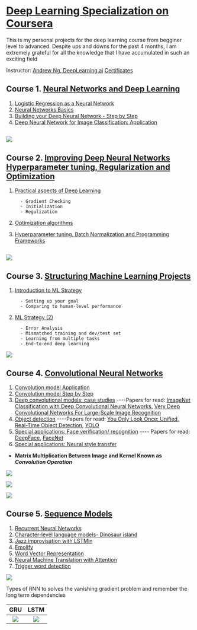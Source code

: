 # [Deep Learning Specialization on Coursera](https://www.coursera.org/specializations/deep-learning)

This is my personal projects for the deep learning course from begginer level to advanced. Despite ups and downs for the past 4 months, I am extremely grateful for all the knowledge that I have accumulated in such an exciting field


Instructor: [Andrew Ng, DeepLearning.ai](https://www.linkedin.com/in/andrewyng)
 [Certificates](https://github.com/Lukastuong123/DeepLearing-Projects-/blob/master/Coursera-DeepLearning%20Specialization/Specialization%20Certificate.png)



 ## Course 1. [Neural Networks and Deep Learning](https://www.coursera.org/learn/neural-networks-deep-learning?specialization=deep-learning)
1. [Logistic Regression as a Neural Network](https://github.com/Lukastuong123/DeepLearing-Projects-/blob/master/Coursera-DeepLearning%20Specialization/Course%201.%20Neural%20Networks%20and%20Deep%20Learning/Logistic_Regression_with_a_Neural_Network_mindset_v6a.ipynb)
2. [Neural Networks Basics](https://github.com/Lukastuong123/DeepLearing-Projects-/blob/master/Coursera-DeepLearning%20Specialization/Course%201.%20Neural%20Networks%20and%20Deep%20Learning/Planar_data_classification_with_onehidden_layer_v6c.ipynb)
3. [Building your Deep Neural Network - Step by Step](https://github.com/Lukastuong123/DeepLearing-Projects-/blob/master/Coursera-DeepLearning%20Specialization/Course%201.%20Neural%20Networks%20and%20Deep%20Learning/Building_your_Deep_Neural_Network_Step_by_Step_v8a.ipynb)
4. [Deep Neural Network for Image Classification: Application](https://github.com/Lukastuong123/DeepLearing-Projects-/blob/master/Coursera-DeepLearning%20Specialization/Course%201.%20Neural%20Networks%20and%20Deep%20Learning/Deep%2BNeural%2BNetwork%2B-%2BApplication%2Bv8.ipynb)
 ## ![](https://systweak1.vo.llnwd.net/content/wp/systweakblogsnew/uploads_new/2018/03/hidden-layers-in-network.gif)



## Course 2. [Improving Deep Neural Networks Hyperparameter tuning, Regularization and Optimization](https://www.coursera.org/learn/deep-neural-network?specialization=deep-learning)
1. [Practical aspects of Deep Learning](https://github.com/Lukastuong123/DeepLearing-Projects-/tree/master/Coursera-DeepLearning%20Specialization/Course%202.%20Improving%20Deep%20Neural%20Networks%20Hyperparameter%20tuning%2C%20Regularization%20and%20Optimization)

         - Gradient Checking
         - Initialization      
         - Regulization     
2. [Optimization algorithms](https://github.com/Lukastuong123/DeepLearing-Projects-/blob/master/Coursera-DeepLearning%20Specialization/Course%202.%20Improving%20Deep%20Neural%20Networks%20Hyperparameter%20tuning%2C%20Regularization%20and%20Optimization/Optimization_methods_v1b.ipynb)
3. [Hyperparameter tuning, Batch Normalization and Programming Frameworks](https://github.com/Lukastuong123/DeepLearing-Projects-/blob/master/Coursera-DeepLearning%20Specialization/Course%202.%20Improving%20Deep%20Neural%20Networks%20Hyperparameter%20tuning%2C%20Regularization%20and%20Optimization/TensorFlow_Tutorial_v3b.ipynb)
## ![](https://i.pinimg.com/originals/63/62/8f/63628f546ad55fd31091e23c623cb9f5.gif)


## Course 3. [Structuring Machine Learning Projects](https://www.coursera.org/learn/machine-learning-projects?specialization=deep-learning)
1. [Introduction to ML Strategy](https://github.com/Lukastuong123/DeepLearing-Projects-/blob/master/Coursera-DeepLearning%20Specialization/Course%203.%20Structuring%20Machine%20Learning%20Projects/Week%201%20Quiz%20-%20Bird%20recognition%20in%20the%20city%20of%20Peacetopia%20(case%20study).md)

         - Setting up your goal
         - Comparing to human-level performance
2. [ML Strategy (2)](https://github.com/Lukastuong123/DeepLearing-Projects-/blob/master/Coursera-DeepLearning%20Specialization/Course%203.%20Structuring%20Machine%20Learning%20Projects/Week%202%20Quiz%20-%20Autonomous%20driving%20(case%20study).md)

         - Error Analysis
         - Mismatched training and dev/test set
         - Learning from multiple tasks
         - End-to-end deep learning
  ![](https://i.pinimg.com/originals/9b/fa/97/9bfa978a4cf40fe2cdf8c710deb9b6f9.png)


 ## Course 4. [Convolutional Neural Networks](https://www.coursera.org/learn/convolutional-neural-networks?specialization=deep-learning)
 

 1. [Convolution model Application ](https://github.com/Lukastuong123/DeepLearing-Projects-/blob/master/Coursera-DeepLearning%20Specialization/Course%204.%20Convolutional%20Neural%20Networks/Convolution_model_Application_v1a.ipynb)
 2. [Convolution model Step by Step](https://github.com/Lukastuong123/DeepLearing-Projects-/blob/master/Coursera-DeepLearning%20Specialization/Course%204.%20Convolutional%20Neural%20Networks/Convolution_model_Step_by_Step_v2a.ipynb)
 3. [Deep convolutional models: case studies](https://github.com/Lukastuong123/DeepLearing-Projects-/blob/master/Coursera-DeepLearning%20Specialization/Course%204.%20Convolutional%20Neural%20Networks/Residual_Networks_v2a.ipynb) ----Papers for read:  [ImageNet Classification with Deep Convolutional Neural Networks](https://papers.nips.cc/paper/4824-imagenet-classification-with-deep-convolutional-neural-networks.pdf), [Very Deep Convolutional Networks For Large-Scale Image Recognition](https://arxiv.org/pdf/1409.1556.pdf)
 4. [Object detection](https://github.com/Lukastuong123/DeepLearing-Projects-/blob/master/Coursera-DeepLearning%20Specialization/Course%204.%20Convolutional%20Neural%20Networks/Autonomous_driving_application_Car_detection_v3a.ipynb) ----Papers for read: [You Only Look Once:
Unified, Real-Time Object Detection](https://arxiv.org/pdf/1506.02640.pdf), [YOLO](https://arxiv.org/pdf/1612.08242.pdf)
 5. [Special applications: Face verification/ recognition](https://github.com/Lukastuong123/DeepLearing-Projects-/blob/master/Coursera-DeepLearning%20Specialization/Course%204.%20Convolutional%20Neural%20Networks/Face_Verification%2B%2B%2BRecognition_v3a.ipynb) ---- Papers for read: [DeepFace](https://www.cs.toronto.edu/~ranzato/publications/taigman_cvpr14.pdf), [FaceNet](https://www.cv-foundation.org/openaccess/content_cvpr_2015/papers/Schroff_FaceNet_A_Unified_2015_CVPR_paper.pdf)
  6. [Special applications: Neural style transfer](https://github.com/Lukastuong123/DeepLearing-Projects-/blob/master/Coursera-DeepLearning%20Specialization/Course%204.%20Convolutional%20Neural%20Networks/Art_Generation_with_Neural_Style_Transfer_v3a.ipynb)

 * **Matrix Multiplication Between Image and Kernel Known as *Convolution Operation***

![](https://i.stack.imgur.com/9OZKF.gif)



![](https://cdn-images-1.medium.com/max/600/1*GdxHFaUDbvTXJreKg3S8SQ.gif)







![](https://www.guru99.com/images/tensorflow/082918_1325_ConvNetConv9.gif)
 
 ## Course 5. [Sequence Models](https://www.coursera.org/learn/nlp-sequence-models)
 


 1. [Recurrent Neural Networks](https://github.com/Lukastuong123/DeepLearing-Projects-/blob/master/Coursera-DeepLearning%20Specialization/Course%205.%20Sequence%20Models/Building_a_Recurrent_Neural_Network_Step_by_Step_v3b.ipynb)
 2. [ Character-level language models- Dinosaur island](https://github.com/Lukastuong123/DeepLearing-Projects-/blob/master/Coursera-DeepLearning%20Specialization/Course%205.%20Sequence%20Models/Dinosaurus_Island_Character_level_language_model_final_v3b.ipynb)
 3. [Jazz improvisation with LSTMin](https://github.com/Lukastuong123/DeepLearing-Projects-/blob/master/Coursera-DeepLearning%20Specialization/Course%205.%20Sequence%20Models/Improvise_a_Jazz_Solo_with_an_LSTM_Network_v3a.ipynb)
 4. [Emojify](https://github.com/Lukastuong123/DeepLearing-Projects-/blob/master/Coursera-DeepLearning%20Specialization/Course%205.%20Sequence%20Models/Emojify_v2a.ipynb)
 5. [Word Vector Representation](https://github.com/Lukastuong123/DeepLearing-Projects-/blob/master/Coursera-DeepLearning%20Specialization/Course%205.%20Sequence%20Models/Operations_on_word_vectors_v2a.ipynb)
 6. [Neural Machine Translation with Attention](https://github.com/Lukastuong123/DeepLearing-Projects-/blob/master/Coursera-DeepLearning%20Specialization/Course%205.%20Sequence%20Models/Neural_machine_translation_with_attention_v4a.ipynb)
 7. [Trigger word detection](https://github.com/Lukastuong123/DeepLearing-Projects-/blob/master/Coursera-DeepLearning%20Specialization/Course%205.%20Sequence%20Models/Trigger_word_detection_v1a.ipynb)

 

 ![](https://3.bp.blogspot.com/-3Pbj_dvt0Vo/V-qe-Nl6P5I/AAAAAAAABQc/z0_6WtVWtvARtMk0i9_AtLeyyGyV6AI4wCLcB/s1600/nmt-model-fast.gif)


Types of RNN to solves the vanishing gradient problem and remember the long term dependencies 

**GRU**            |  **LSTM**
:-------------------------:|:-------------------------:
![](https://cdn-images-1.medium.com/max/880/1*FpRS0C3EHQnELVaWRvb8bg.gif) | ![](https://cdn-images-1.medium.com/max/880/1*goJVQs-p9kgLODFNyhl9zA.gif) 


